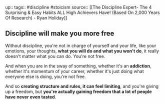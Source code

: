 up::
tags:: #discipline #stoicism
source:: [[The Discipline Expert- The 4 Surprising & Easy Habits ALL High Achievers Have! (Based On 2,000 Years Of Research) - Ryan Holiday]]

## Discipline will make you more free

Without discipline, you're not in charge of yourself and your life, like your emotions, your thoughts, **what you will do and what you won't do**, it really doesn't matter what you can do. You're not free.

And when you are in the sway of something, whether it's an **addiction**, whether it's momentum of your career, whether it's just doing what everyone else is doing, you're not free.

And so **creating structure and rules, it can feel limiting**, and you're giving up a freedom, but **you're actually gaining freedom that a lot of people have never even tasted**.
